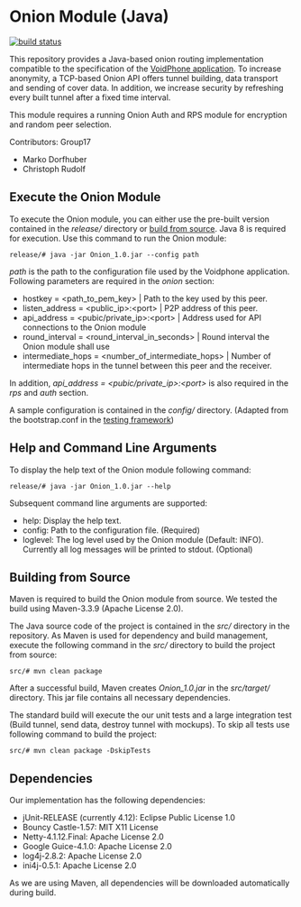 Onion Module (Java)
===================
[![build status](https://gitlab.lrz.de/ga78sil/p2p-2017-group17-onion/badges/master/build.svg)](https://gitlab.lrz.de/ga78sil/p2p-2017-group17-onion/commits/master)

This repository provides a Java-based onion routing implementation compatible to the specification of the [VoidPhone application](https://gitlab.lrz.de/voidphone).
To increase anonymity, a TCP-based Onion API offers tunnel building, data transport and sending of cover data.
In addition, we increase security by refreshing every built tunnel after a fixed time interval.

This module requires a running Onion Auth and RPS module for encryption and random peer selection.

Contributors: Group17
* Marko Dorfhuber
* Christoph Rudolf

## Execute the Onion Module ##

To execute the Onion module, you can either use the pre-built version contained in the *release/* directory or [build from source](#building-from-source).
Java 8 is required for execution.
Use this command to run the Onion module:

    release/# java -jar Onion_1.0.jar --config path

*path* is the path to the configuration file used by the Voidphone application.
Following parameters are required in the *onion* section:


* hostkey = \<path_to_pem_key\>                         | Path to the key used by this peer.
* listen_address = \<public_ip\>:\<port\>               | P2P address of this peer.
* api_address = \<pubic/private_ip\>:\<port\>           | Address used for API connections to the Onion module
* round_interval = \<round_interval_in_seconds\>      | Round interval the Onion module shall use
* intermediate_hops = \<number_of_intermediate_hops\> | Number of intermediate hops in the tunnel between this peer and the receiver.

In addition, *api_address = \<pubic/private_ip\>:\<port\>* is also required in the *rps* and *auth* section.

A sample configuration is contained in the *config/* directory. (Adapted from the bootstrap.conf in the [testing framework](https://gitlab.lrz.de/voidphone/testing))

## Help and Command Line Arguments ##

To display the help text of the Onion module following command:

    release/# java -jar Onion_1.0.jar --help

Subsequent command line arguments are supported:

* help: Display the help text.
* config: Path to the configuration file. (Required)
* loglevel: The log level used by the Onion module (Default: INFO). Currently all log messages will be printed to stdout. (Optional)



## Building from Source

Maven is required to build the Onion module from source.
We tested the build using Maven-3.3.9 (Apache License 2.0).

The Java source code of the project is contained in the *src/* directory in the repository.
As Maven is used for dependency and build management, execute the following command in the *src/* directory to build the project from source:

    src/# mvn clean package

After a successful build, Maven creates *Onion_1.0.jar* in the *src/target/* directory.
This jar file contains all necessary dependencies.

The standard build will execute the our unit tests and a large integration test (Build tunnel, send data, destroy tunnel with mockups).
To skip all tests use following command to build the project:

    src/# mvn clean package -DskipTests


## Dependencies

Our implementation has the following dependencies:

* jUnit-RELEASE (currently 4.12): Eclipse Public License 1.0
* Bouncy Castle-1.57: MIT X11 License
* Netty-4.1.12.Final: Apache License 2.0
* Google Guice-4.1.0: Apache License 2.0
* log4j-2.8.2: Apache License 2.0
* ini4j-0.5.1: Apache License 2.0

As we are using Maven, all dependencies will be downloaded automatically during build.
